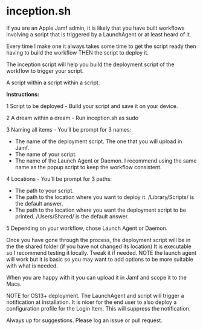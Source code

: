 # inception.sh

If you are an Apple Jamf admin, it is likely that you have built workflows involving a script that is triggered by a LaunchAgent or at least heard of it.

Every time I make one it always takes some time to get the script ready then having to build the workflow THEN the script to deploy it.

The inception script will help you build the deployment script of the workflow to trigger your script.

A script within a script within a script.

**Instructions:**

1 Script to be deployed - Build your script and save it on your device.

2 A dream within a dream - Run inception.sh as sudo

3 Naming all items - You’ll be prompt for 3 names: 
- The name of the deployment script. The one that you will upload in Jamf.
- The name of your script.
- The name of the Launch Agent or Daemon. I recommend using the same name as the popup script to keep the workflow consistent.

4 Locations - You’ll be prompt for 3 paths:
- The path to your script.
- The path to the location where you want to deploy it. /Library/Scripts/ is the default answer.
- The path to the location where you want the deployment script to be printed. /Users/Shared/ is the default answer.

5 Depending on your workflow, chose Launch Agent or Daemon.

Once you have gone through the process, the deployment script will be in the the shared folder (if you have not changed its location) 
It is executable so I recommend testing it locally. Tweak it if needed. 
NOTE the launch agent will work but it is basic so you may want to add options to be more suitable with what is needed.

When you are happy with it you can upload it in Jamf and scope it to the Macs.

NOTE for OS13+ deployment. The LaunchAgent and script will trigger a notification at installation.
It is nicer for the end user to also deploy a configuration profile for the Login Item. 
This will suppress the notification.

Always up for suggestions. Please log an issue or pull request.
